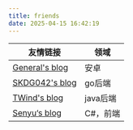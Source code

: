 ```yaml
---
title: friends
date: 2025-04-15 16:42:19
---
```



| 友情链接                                          | 领域     |
| ------------------------------------------------- | -------- |
| [General's blog](https://generalsio.top/)         | 安卓     |
| [SKDG042's blog](https://skdg042.github.io/)      | go后端   |
| [TWind's blog](http://8.137.77.31/)               | java后端 |
| [Senyu‘s blog](https://senyu2333.github.io/blog/) | C#，前端 |




